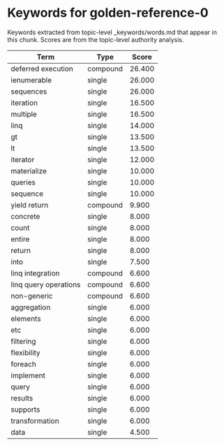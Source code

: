 # Keywords for golden-reference-0

Keywords extracted from topic-level _keywords/words.md that appear in this chunk.
Scores are from the topic-level authority analysis.

| Term | Type | Score |
|------|------|-------|
| deferred execution | compound | 26.400 |
| ienumerable | single | 26.000 |
| sequences | single | 26.000 |
| iteration | single | 16.500 |
| multiple | single | 16.500 |
| linq | single | 14.000 |
| gt | single | 13.500 |
| lt | single | 13.500 |
| iterator | single | 12.000 |
| materialize | single | 10.000 |
| queries | single | 10.000 |
| sequence | single | 10.000 |
| yield return | compound | 9.900 |
| concrete | single | 8.000 |
| count | single | 8.000 |
| entire | single | 8.000 |
| return | single | 8.000 |
| into | single | 7.500 |
| linq integration | compound | 6.600 |
| linq query operations | compound | 6.600 |
| non-generic | compound | 6.600 |
| aggregation | single | 6.000 |
| elements | single | 6.000 |
| etc | single | 6.000 |
| filtering | single | 6.000 |
| flexibility | single | 6.000 |
| foreach | single | 6.000 |
| implement | single | 6.000 |
| query | single | 6.000 |
| results | single | 6.000 |
| supports | single | 6.000 |
| transformation | single | 6.000 |
| data | single | 4.500 |

